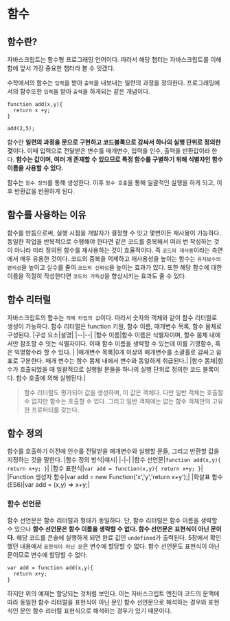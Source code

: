 # 함수

## 함수란?
자바스크립트는 함수형 프로그래밍 언어이다. 따라서 해당 챕터는 자바스크립트를 이해함에 앞서 가장 중요한 챕터라 볼 수 잇겠다.

수학에서의 함수는 `입력`을 받아 `출력`을 내보내는 일련의 과정을 정의한다. 프로그래밍에서의 함수또한 `입력`을 받아 `출력`을 하게되는 같은 개념이다.

```
function add(x,y){
  return x +y;
}

add(2,5);
```

함수란 <b>일련의 과정을 문으로 구현하고 코드블록으로 감싸서 하나의 실행 단위로 정의한 것</b>이다.
이때 입력으로 전달받은 변수를 매개변수, 입력을 인수, 출력을 반환값이라 한다. <b>함수는 값이며, 여러 개 존재할 수 있으므로 특정 함수를 구별하기 위해 식별자인 함수 이름을 사용할 수 있다.</b>

함수는 `함수 정의`를 통해 생성한다. 이후 `함수 호출`을 통해 일괄적인 실행을 하게 되고, 이후 반환값을 반환하게 된다.

## 함수를 사용하는 이유
함수를 만듬으로써, 실행 시점을 개발자가 결정할 수 잇고 몇번이든 재사용이 가능하다. 동일한 작업을 반복적으로 수행해야 한다면 같은 코드를 중복해서 여러 번 작성하는 것이 아니라 미리 정의된 함수를
재사용하는 것이 효율적이다. 즉 `코드의 재사용`이라는 측면에서 매우 유용한 것이다.
코드의 중복을 억제하고 재사용성을 높이는 함수는 `유지보수의 편의성`을 높이고 실수를 줄여 `코드의 신뢰성`을 높이는 효과가 있다.
또한 해당 함수에 대한 이름을 적절히 작성한다면 `코드의 가독성`을 향상시키는 효과도 줄 수 있다.

## 함수 리터럴
자바스크립트의 함수는 `객체 타입의 값`이다. 따라서 숫자와 객체와 같이 함수 리터럴로 생성이 가능하다.
함수 리터럴은 function 키웓, 함수 이름, 매개변수 목록, 함수 몸체로 구성된다.
|구성 요소|설명|
|--|--|
|함수 이름|함수 이름은 식별자이며, 함수 몸체 내에서만 참조할 수 잇는 식별자이다. 이때 함수 이름을 생략할 수 있는데 이를 기명함수, 혹은 익명함수라 할 수 있다. |
|매개변수 목록|0개 이상의 매개변수를 소괄홀로 감싸고 쉼표로 구분한다. 매개 변수는 함수 몸체 내에서 변수와 동일하게 취급된다.|
|함수 몸체|함수가 호출되었을 때 일괄적으로 실행될 문들을 하나의 실행 단위로 정의한 코드 블록이다. 함수 호출에 의해 실행된다.|

> 함수 리터럴도 평가되어 값을 생성하며, 이 값은 객체다. 다만 일반 객체는 호출할 수 없지만 함수는 호출할 수 있다. 그리고 일반 객체에는 없는 함수 객체만의 고유한 프로퍼티를 갖는다.


## 함수 정의
함수를 호출하기 이전에 인수를 전달받을 매개변수와 실행할 문들, 그리고 반환할 값을 지정하는 것을 말한다.
|함수 정의 방식|예시|
|-|-|
|함수 선언문|```function add(x,y){
 return x+y;
 }```|
 |함수 표현식|```var add = function(x,y){
 return x+y;
 }```|
 |Function 생성자 함수|var add = new Function('x','y','return x+y');|
 |화살표 함수(ES6)|var add = (x,y) => x+y;|
 
 ### 함수 선언문
 함수 선언문은 함수 리터럴과 형태가 동일하다. 단, 함수 리터럴은 함수 이름을 생략할 수 있으나 <b>함수 선언문은 함수 이름을 생략할 수 없다.
</b> 
<b>함수 선언문은 표현식이 아닌 문이다.</b> 해당 코드를 콘솔에 실행하게 되면 완료 값인 `undefined`가 출력된다. 
5장에서 확인했던 내용에서 `표현식이 아닌 문`은 변수에 할당할 수 없다. 함수 선언문도 표현식이 아닌 문이므로 변수에 할당할 수 없다.
```
var add = function add(x,y){
  return x+y;
}
```
하지만 위의 예제는 할당되는 것처럼 보인다. 이는 자바스크립트 엔진이 코드의 문맥에 따라 동일한 함수 리터럴을 표현식이 아닌 문인 함수 선언문으로 해석하는 경우와 
표현식인 문인 함수 리터럴 표현식으로 해석하는 경우가 있기 때문이다.
